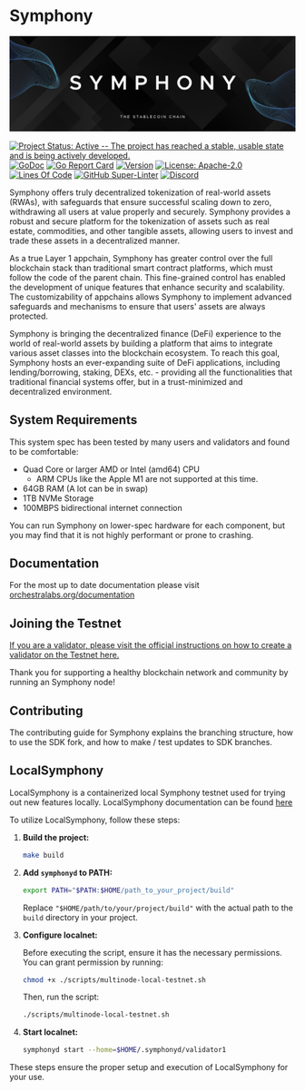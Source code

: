 # Symphony

![Banner!](assets/banner.png)

[![Project Status: Active -- The project has reached a stable, usable
state and is being actively
developed.](https://img.shields.io/badge/repo%20status-Active-green.svg?style=flat-square)](https://www.repostatus.org/#active)
[![GoDoc](https://img.shields.io/badge/godoc-reference-blue?style=flat-square&logo=go)](https://pkg.go.dev/github.com/Orchestra-Labs/symphony/v11)
[![Go Report
Card](https://goreportcard.com/badge/github.com/Orchestra-Labs/symphony?style=flat-square)](https://goreportcard.com/report/github.com/Orchestra-Labs/symphony/v11)
[![Version](https://img.shields.io/github/tag/Orchestra-Labs/symphony.svg?style=flat-square)](https://github.com/Orchestra-Labs/symphony/releases/latest)
[![License:
Apache-2.0](https://img.shields.io/github/license/Orchestra-Labs/symphony.svg?style=flat-square)](https://github.com/Orchestra-Labs/symphony/blob/main/LICENSE)
[![Lines Of
Code](https://img.shields.io/tokei/lines/github/Orchestra-Labs/symphony?style=flat-square)](https://github.com/Orchestra-Labs/symphony)
[![GitHub
Super-Linter](https://img.shields.io/github/actions/workflow/status/Orchestra-Labs/symphony/lint.yml?style=flat-square&label=Lint)](https://github.com/marketplace/actions/super-linter)
[![Discord](https://badgen.net/badge/icon/discord?icon=discord&label)](https://discord.gg/qEBPwncrSV)

Symphony offers truly decentralized tokenization of real-world assets (RWAs), with safeguards that ensure successful scaling down to zero, withdrawing all users at value properly and securely. Symphony provides a robust and secure platform for the tokenization of assets such as real estate, commodities, and other tangible assets, allowing users to invest and trade these assets in a decentralized manner.

As a true Layer 1 appchain, Symphony has greater control over the full blockchain stack than traditional smart contract platforms, which must follow the code of the parent chain. This fine-grained control has enabled the development of unique features that enhance security and scalability. The customizability of appchains allows Symphony to implement advanced safeguards and mechanisms to ensure that users' assets are always protected.

Symphony is bringing the decentralized finance (DeFi) experience to the world of real-world assets by building a platform that aims to integrate various asset classes into the blockchain ecosystem. To reach this goal, Symphony hosts an ever-expanding suite of DeFi applications, including lending/borrowing, staking, DEXs, etc. - providing all the functionalities that traditional financial systems offer, but in a trust-minimized and decentralized environment.

## System Requirements

This system spec has been tested by many users and validators and found
to be comfortable:

- Quad Core or larger AMD or Intel (amd64) CPU
  - ARM CPUs like the Apple M1 are not supported at this time.
- 64GB RAM (A lot can be in swap)
- 1TB NVMe Storage
- 100MBPS bidirectional internet connection

You can run Symphony on lower-spec hardware for each component, but you
may find that it is not highly performant or prone to crashing.

## Documentation

For the most up to date documentation please visit
[orchestralabs.org/documentation](https://orchestralabs.org/documentation/)

## Joining the Testnet

[If you are a validator, please visit the official instructions on how to create a validator on the Testnet
here.](https://orchestralabs.org/documentation/developers/validators)

Thank you for supporting a healthy blockchain network and community by
running an Symphony node!

## Contributing

The contributing guide for Symphony explains the branching structure, how
to use the SDK fork, and how to make / test updates to SDK branches.

## LocalSymphony

LocalSymphony is a containerized local Symphony testnet used for trying out new features locally.
LocalSymphony documentation can be found [here](https://github.com/Orchestra-Labs/symphony/tree/main/tests/localosmosis)

To utilize LocalSymphony, follow these steps:

1. **Build the project:**

   ```bash
   make build
   ```

2. **Add `symphonyd` to PATH:**

   ```bash
   export PATH="$PATH:$HOME/path_to_your_project/build"
   ```

   Replace `"$HOME/path/to/your/project/build"` with the actual path to the `build` directory in your project.

3. **Configure localnet:**

   Before executing the script, ensure it has the necessary permissions.
   You can grant permission by running:

   ```bash
   chmod +x ./scripts/multinode-local-testnet.sh
   ```

   Then, run the script:

   ```bash
   ./scripts/multinode-local-testnet.sh
   ```

4. **Start localnet:**
   ```bash
   symphonyd start --home=$HOME/.symphonyd/validator1
   ```

These steps ensure the proper setup and execution of LocalSymphony for your use.
